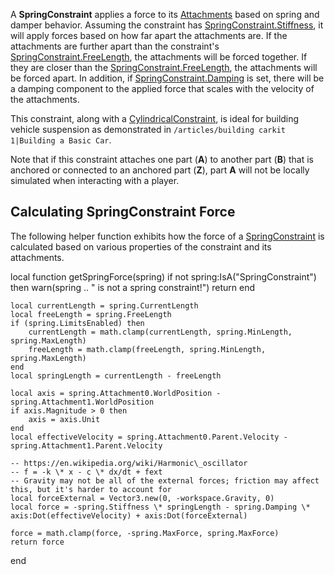 A **SpringConstraint** applies a force to its [Attachments](https://developer.roblox.com/en-us/api-reference/class/Attachment) based on spring and damper behavior. Assuming the constraint has [SpringConstraint.Stiffness](https://developer.roblox.com/en-us/api-reference/property/SpringConstraint/Stiffness), it will apply forces based on how far apart the attachments are. If the attachments are further apart than the constraint's [SpringConstraint.FreeLength](https://developer.roblox.com/en-us/api-reference/property/SpringConstraint/FreeLength), the attachments will be forced together. If they are closer than the [SpringConstraint.FreeLength](https://developer.roblox.com/en-us/api-reference/property/SpringConstraint/FreeLength), the attachments will be forced apart. In addition, if [SpringConstraint.Damping](https://developer.roblox.com/en-us/api-reference/property/SpringConstraint/Damping) is set, there will be a damping component to the applied force that scales with the velocity of the attachments.

This constraint, along with a [CylindricalConstraint](https://developer.roblox.com/en-us/api-reference/class/CylindricalConstraint), is ideal for building vehicle suspension as demonstrated in `/articles/building carkit 1|Building a Basic Car`.

Note that if this constraint attaches one part (**A**) to another part (**B**) that is anchored or connected to an anchored part (**Z**), part **A** will not be locally simulated when interacting with a player.

Calculating SpringConstraint Force
----------------------------------

The following helper function exhibits how the force of a [SpringConstraint](https://developer.roblox.com/en-us/api-reference/class/SpringConstraint) is calculated based on various properties of the constraint and its attachments.

local function getSpringForce(spring)
    if not spring:IsA("SpringConstraint") then
        warn(spring .. " is not a spring constraint!")
        return
    end

    local currentLength = spring.CurrentLength
    local freeLength = spring.FreeLength
    if (spring.LimitsEnabled) then
        currentLength = math.clamp(currentLength, spring.MinLength, spring.MaxLength)
        freeLength = math.clamp(freeLength, spring.MinLength, spring.MaxLength)
    end
    local springLength = currentLength - freeLength

    local axis = spring.Attachment0.WorldPosition - spring.Attachment1.WorldPosition
    if axis.Magnitude > 0 then
        axis = axis.Unit
    end
    local effectiveVelocity = spring.Attachment0.Parent.Velocity - spring.Attachment1.Parent.Velocity

    -- https://en.wikipedia.org/wiki/Harmonic\_oscillator
    -- f = -k \* x - c \* dx/dt + fext
    -- Gravity may not be all of the external forces; friction may affect this, but it's harder to account for
    local forceExternal = Vector3.new(0, -workspace.Gravity, 0)
    local force = -spring.Stiffness \* springLength - spring.Damping \* axis:Dot(effectiveVelocity) + axis:Dot(forceExternal)

    force = math.clamp(force, -spring.MaxForce, spring.MaxForce)
    return force
end